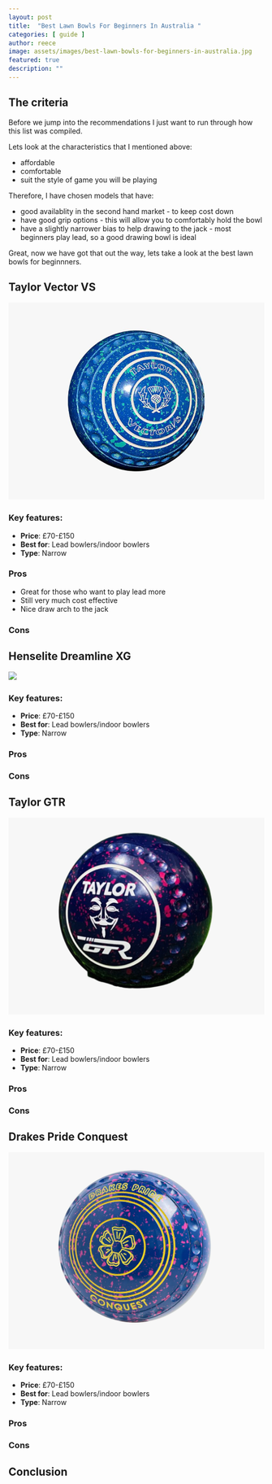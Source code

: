 ```yaml
---
layout: post
title:  "Best Lawn Bowls For Beginners In Australia "
categories: [ guide ]
author: reece
image: assets/images/best-lawn-bowls-for-beginners-in-australia.jpg
featured: true
description: ""
---
```



## The criteria

Before we jump into the recommendations I just want to run through how this list was compiled.

Lets look at the characteristics that I mentioned above:
- affordable
- comfortable
- suit the style of game you will be playing

Therefore, I have chosen models that have:

- good availablity in the second hand market - to keep cost down
- have good grip options - this will allow you to comfortably hold the bowl
- have a slightly narrower bias to help drawing to the jack - most beginners play lead, so a good drawing bowl is ideal

Great, now we have got that out the way, lets take a look at the best lawn bowls for beginnners.



## Taylor Vector VS

<img src="/assets/images/taylor-vector-vs-bowls.jpg" />

### Key features:

- **Price**: £70-£150
- **Best for**: Lead bowlers/indoor bowlers
- **Type**: Narrow

### Pros

- Great for those who want to play lead more
- Still very much cost effective
- Nice draw arch to the jack

### Cons

## Henselite Dreamline XG

<img src="/assets/images/henselite-dreamline-xg-bowlsjpg" />

### Key features:

- **Price**: £70-£150
- **Best for**: Lead bowlers/indoor bowlers
- **Type**: Narrow

### Pros


### Cons

## Taylor GTR

<img src="/assets/images/taylor-gtr-bowls.jpg" />

### Key features:

- **Price**: £70-£150
- **Best for**: Lead bowlers/indoor bowlers
- **Type**: Narrow

### Pros


### Cons


## Drakes Pride Conquest

<img src="/assets/images/drakes-pride-conquest-bowls.jpg" />

### Key features:

- **Price**: £70-£150
- **Best for**: Lead bowlers/indoor bowlers
- **Type**: Narrow

### Pros


### Cons

## Conclusion


